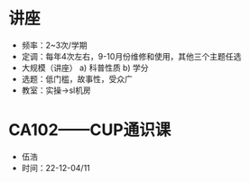 # 讲座
- 频率：2~3次/学期
- 定调：每年4次左右，9-10月份维修和使用，其他三个主题任选
- 大规模（讲座）
    a) 科普性质
    b) 学分
- 选题：低门槛，故事性，受众广
- 教室：实操->sl机房
# CA102——CUP通识课
- 伍浩
- 时间：22-12-04/11